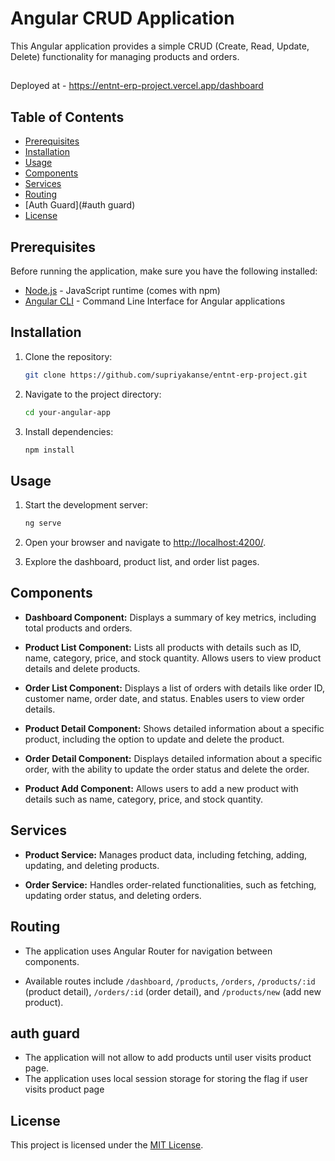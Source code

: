 # Angular CRUD Application

This Angular application provides a simple CRUD (Create, Read, Update, Delete) functionality for managing products and orders.

##
Deployed at - https://entnt-erp-project.vercel.app/dashboard

## Table of Contents

- [Prerequisites](#prerequisites)
- [Installation](#installation)
- [Usage](#usage)
- [Components](#components)
- [Services](#services)
- [Routing](#routing)
- [Auth Guard](#auth guard)
- [License](#license)

## Prerequisites

Before running the application, make sure you have the following installed:

- [Node.js](https://nodejs.org/) - JavaScript runtime (comes with npm)
- [Angular CLI](https://cli.angular.io/) - Command Line Interface for Angular applications

## Installation

1. Clone the repository:

    ```bash
    git clone https://github.com/supriyakanse/entnt-erp-project.git
    ```

2. Navigate to the project directory:

    ```bash
    cd your-angular-app
    ```

3. Install dependencies:

    ```bash
    npm install
    ```

## Usage

1. Start the development server:

    ```bash
    ng serve
    ```

2. Open your browser and navigate to [http://localhost:4200/](http://localhost:4200/).

3. Explore the dashboard, product list, and order list pages.

## Components

- **Dashboard Component:** Displays a summary of key metrics, including total products and orders.

- **Product List Component:** Lists all products with details such as ID, name, category, price, and stock quantity. Allows users to view product details and delete products.

- **Order List Component:** Displays a list of orders with details like order ID, customer name, order date, and status. Enables users to view order details.

- **Product Detail Component:** Shows detailed information about a specific product, including the option to update and delete the product.

- **Order Detail Component:** Displays detailed information about a specific order, with the ability to update the order status and delete the order.

- **Product Add Component:** Allows users to add a new product with details such as name, category, price, and stock quantity.

## Services

- **Product Service:** Manages product data, including fetching, adding, updating, and deleting products.

- **Order Service:** Handles order-related functionalities, such as fetching, updating order status, and deleting orders.

## Routing

- The application uses Angular Router for navigation between components.

- Available routes include `/dashboard`, `/products`, `/orders`, `/products/:id` (product detail), `/orders/:id` (order detail), and `/products/new` (add new product).

## auth guard
- The application will not allow to add products until user visits product page.
- The application uses local session storage for storing the flag if user visits product page

## License

This project is licensed under the [MIT License](LICENSE).
